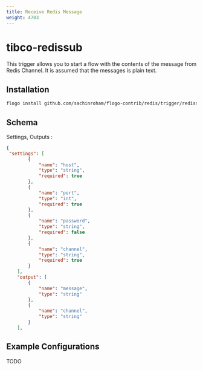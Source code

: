 ```yaml
---
title: Receive Redis Message
weight: 4703
---
```

# tibco-redissub
This trigger allows you to start a flow with the contents of the message from Redis Channel.  It is assumed that the messages is plain text. 

## Installation

```bash
flogo install github.com/sachinroham/flogo-contrib/redis/trigger/redissub
```

## Schema
Settings, Outputs :

```json
{
 "settings": [
		{
			"name": "host",
			"type": "string",
			"required": true
		},
		{
			"name": "port",
			"type": "int",
			"required": true
		},
		{
			"name": "password",
			"type": "string",
			"required": false
		},
		{
			"name": "channel",
			"type": "string",
			"required": true
		}
	],
	"output": [
		{
			"name": "message",
			"type": "string"
		},
		{
			"name": "channel",
			"type": "string"
		}
	],
```

## Example Configurations

TODO